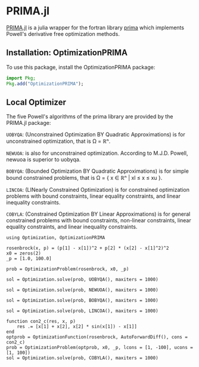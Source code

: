 # PRIMA.jl

[PRIMA.jl](https://github.com/libprima/PRIMA.jl) is a julia wrapper for the fortran library [prima](https://github.com/libprima/prima) which implements Powell's derivative free optimization methods.

## Installation: OptimizationPRIMA

To use this package, install the OptimizationPRIMA package:

```julia
import Pkg;
Pkg.add("OptimizationPRIMA");
```

## Local Optimizer

The five Powell's algorithms of the prima library are provided by the PRIMA.jl package:

`UOBYQA`: (Unconstrained Optimization BY Quadratic Approximations) is for unconstrained optimization, that is Ω = ℝⁿ.

`NEWUOA`: is also for unconstrained optimization. According to M.J.D. Powell, newuoa is superior to uobyqa.

`BOBYQA`: (Bounded Optimization BY Quadratic Approximations) is for simple bound constrained problems, that is Ω = { x ∈ ℝⁿ | xl ≤ x ≤ xu }.

`LINCOA`: (LINearly Constrained Optimization) is for constrained optimization problems with bound constraints, linear equality constraints, and linear inequality constraints.

`COBYLA`: (Constrained Optimization BY Linear Approximations) is for general constrained problems with bound constraints, non-linear constraints, linear equality constraints, and linear inequality constraints.

```@example PRIMA
using Optimization, OptimizationPRIMA

rosenbrock(x, p) = (p[1] - x[1])^2 + p[2] * (x[2] - x[1]^2)^2
x0 = zeros(2)
_p = [1.0, 100.0]

prob = OptimizationProblem(rosenbrock, x0, _p)

sol = Optimization.solve(prob, UOBYQA(), maxiters = 1000)

sol = Optimization.solve(prob, NEWUOA(), maxiters = 1000)

sol = Optimization.solve(prob, BOBYQA(), maxiters = 1000)

sol = Optimization.solve(prob, LINCOA(), maxiters = 1000)

function con2_c(res, x, p)
    res .= [x[1] + x[2], x[2] * sin(x[1]) - x[1]]
end
optprob = OptimizationFunction(rosenbrock, AutoForwardDiff(), cons = con2_c)
prob = OptimizationProblem(optprob, x0, _p, lcons = [1, -100], ucons = [1, 100])
sol = Optimization.solve(prob, COBYLA(), maxiters = 1000)
```
